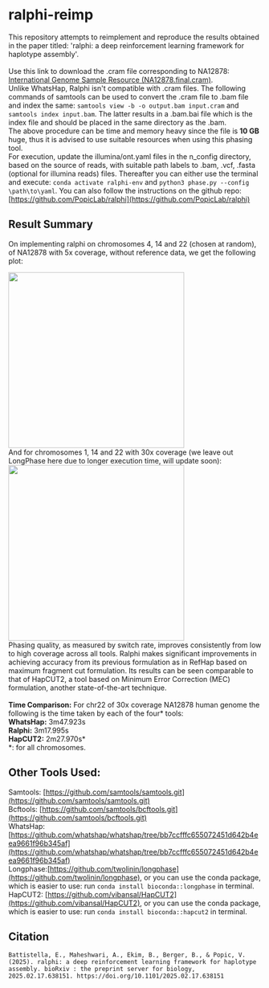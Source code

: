 # ralphi-reimp
This repository attempts to reimplement and reproduce the results obtained in the paper titled: 'ralphi: a deep reinforcement learning framework for haplotype assembly'. <br/><br/>
Use this link to download the .cram file corresponding to NA12878: [International Genome Sample Resource (NA12878.final.cram)](https://ftp.sra.ebi.ac.uk/vol1/run/ERR323/ERR3239334/NA12878.final.cram). <br/>
Unlike WhatsHap, Ralphi isn't compatible with .cram files. The following commands of samtools can be used to convert the .cram file to .bam file and index the same: `samtools view -b -o output.bam input.cram` and `samtools index input.bam`. The latter results in a .bam.bai file which is the index file and should be placed in the same directory as the .bam. <br/>
The above procedure can be time and memory heavy since the file is **10 GB** huge, thus it is advised to use suitable resources when using this phasing tool. <br/>
For execution, update the illumina/ont.yaml files in the n_config directory, based on the source of reads, with suitable path labels to .bam, .vcf, .fasta (optional for illumina reads) files. Thereafter you can either use the terminal and execute: `conda activate ralphi-env` and `python3 phase.py --config \path\to\yaml`. You can also follow the instructions on the github repo: [https://github.com/PopicLab/ralphi](https://github.com/PopicLab/ralphi)
<br/>
## Result Summary
On implementing ralphi on chromosomes 4, 14 and 22 (chosen at random), of NA12878 with 5x coverage, without reference data, we get the following plot:<br/>

<img src="https://github.com/user-attachments/assets/e0131778-6bfe-4c15-982a-345ca1684eb0" width="350"/> <br/>
And for chromosomes 1, 14 and 22 with 30x coverage (we leave out LongPhase here due to longer execution time, will update soon): <br/>
<img src="https://github.com/user-attachments/assets/513d5d78-2a93-474d-8e7b-864103235a6e" width="350"/> <br/>
Phasing quality, as measured by switch rate, improves consistently from low to high coverage across all tools. Ralphi makes significant improvements in achieving accuracy from its previous formulation as in RefHap based on maximum fragment cut formulation. Its results can be seen comparable to that of HapCUT2, a tool based on Minimum Error Correction (MEC) formulation, another state-of-the-art technique. <br/><br/>
**Time Comparison:** For chr22 of 30x coverage NA12878 human genome the following is the time taken by each of the four* tools: <br/>
**WhatsHap:** 3m47.923s <br/>
**Ralphi:** 3m17.995s <br/>
**HapCUT2:** 2m27.970s* <br/>
*: for all chromosomes.



## Other Tools Used:
Samtools: [https://github.com/samtools/samtools.git](https://github.com/samtools/samtools.git) <br/>
Bcftools: [https://github.com/samtools/bcftools.git](https://github.com/samtools/bcftools.git) <br/>
WhatsHap: [https://github.com/whatshap/whatshap/tree/bb7ccfffc655072451d642b4eea9661f96b345af](https://github.com/whatshap/whatshap/tree/bb7ccfffc655072451d642b4eea9661f96b345af) <br/>
Longphase:[https://github.com/twolinin/longphase](https://github.com/twolinin/longphase), or you can use the conda package, which is easier to use: run `conda install bioconda::longphase` in terminal.<br/>
HapCUT2: [https://github.com/vibansal/HapCUT2](https://github.com/vibansal/HapCUT2), or you can use the conda package, which is easier to use: run `conda install bioconda::hapcut2` in terminal.<br/>
## Citation
`Battistella, E., Maheshwari, A., Ekim, B., Berger, B., & Popic, V. (2025). ralphi: a deep reinforcement learning framework for haplotype assembly. bioRxiv : the preprint server for biology, 2025.02.17.638151. https://doi.org/10.1101/2025.02.17.638151`
